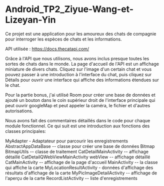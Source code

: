# Android_TP2_Ziyue-Wang-et-Lizeyan-Yin
Ce projet est une application pour les amoureux des chats de compagnie pour interroger les espèces de chats et les informations.

API utilisée : https://docs.thecatapi.com/

Grâce à l'API que nous utilisons, nous avons inclus presque toutes les sortes de chats dans le monde. 
La page d'accueil de l'API est un affichage miniature de divers chats. 
Cliquez sur l'image d'un certain chat et vous pouvez passer à une introduction à l'interface du chat, 
puis cliquez sur Détails pour ouvrir une interface qui affiche des informations étendues sur le chat.

Pour la partie bonus, j'ai utilisé Room pour créer une base de données et ajouté un bouton dans 
le coin supérieur droit de l'interface principale qui peut ouvrir googleMap et peut appeler la caméra, le fichier et d'autres autorisations.

Nous avons fait des commentaires détaillés dans le code pour chaque module fonctionnel.
Ce qui suit est une introduction aux fonctions des classes principales:

MyAdapter - Adaptateur pour parcourir les enregistrements
AbstractAppDataBase -- classe pour créer une base de données
Bitmap BitmapUtils -- classe de traitement
CatDetailMainActivity -- affichage détaillé
CatDetailQWebViewMainActivity webView -- affichage détaillé
CatMainActivity -- affichage de la page d'accueil
MainActivity -- la classe qui affiche la carte
MyLocationResultActivity - données d'affichage des résultats d'affichage de la carte
MyPicImageDetailActivity -- affichage de l'aperçu de la carte
RecordListActivity -- liste d'enregistrements
